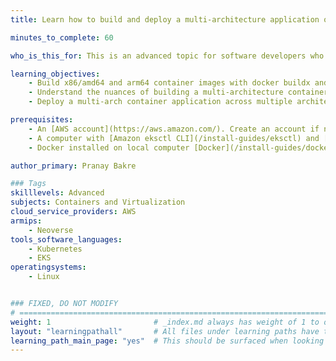 ```yaml
---
title: Learn how to build and deploy a multi-architecture application on Amazon EKS

minutes_to_complete: 60

who_is_this_for: This is an advanced topic for software developers who want to understand how to build and deploy a multi-architecture application with x86/amd64 and arm64-based container images on Amazon EKS

learning_objectives: 
    - Build x86/amd64 and arm64 container images with docker buildx and docker manifest
    - Understand the nuances of building a multi-architecture container image
    - Deploy a multi-arch container application across multiple architectures in a single Amazon EKS cluster

prerequisites:
    - An [AWS account](https://aws.amazon.com/). Create an account if needed.
    - A computer with [Amazon eksctl CLI](/install-guides/eksctl) and [kubectl](/install-guides/kubectl/)installed.
    - Docker installed on local computer [Docker](/install-guides/docker)

author_primary: Pranay Bakre

### Tags
skilllevels: Advanced
subjects: Containers and Virtualization
cloud_service_providers: AWS
armips:
    - Neoverse
tools_software_languages:
    - Kubernetes
    - EKS
operatingsystems:
    - Linux


### FIXED, DO NOT MODIFY
# ================================================================================
weight: 1                       # _index.md always has weight of 1 to order correctly
layout: "learningpathall"       # All files under learning paths have this same wrapper
learning_path_main_page: "yes"  # This should be surfaced when looking for related content. Only set for _index.md of learning path content.
---
```


